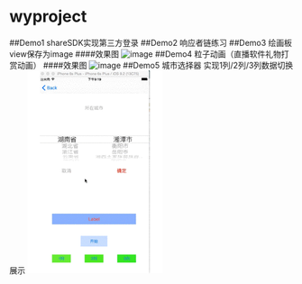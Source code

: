 # wyproject
##Demo1 shareSDK实现第三方登录
##Demo2 响应者链练习
##Demo3 绘画板 view保存为image
####效果图
![image](https://github.com/lwy121810/wyproject/blob/master/Image/绘画板.gif)
##Demo4 粒子动画（直播软件礼物打赏动画）
####效果图
![image](https://github.com/lwy121810/wyproject/blob/master/Image/粒子动画.gif)
##Demo5 城市选择器 实现1列/2列/3列数据切换展示
![image](https://github.com/lwy121810/wyproject/blob/master/Image/城市选择.gif)
